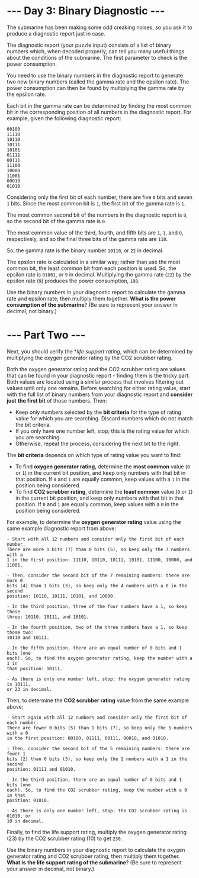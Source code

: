 # --- Day 3: Binary Diagnostic ---

The submarine has been making some odd creaking noises, so you ask it to
produce a diagnostic report just in case.

The diagnostic report (your puzzle input) consists of a list of binary numbers
which, when decoded properly, can tell you many useful things about the
conditions of the submarine. The first parameter to check is the power
consumption.

You need to use the binary numbers in the diagnostic report to generate two new
binary numbers (called the gamma rate and the epsilon rate). The power
consumption can then be found by multiplying the gamma rate by the epsilon
rate.

Each bit in the gamma rate can be determined by finding the most common bit in
the corresponding position of all numbers in the diagnostic report. For
example, given the following diagnostic report:

    00100
    11110
    10110
    10111
    10101
    01111
    00111
    11100
    10000
    11001
    00010
    01010

Considering only the first bit of each number, there are five `0` bits and seven
`1` bits. Since the most common bit is `1`, the first bit of the gamma rate is `1`.

The most common second bit of the numbers in the diagnostic report is `0`, so the
second bit of the gamma rate is `0`.

The most common value of the third, fourth, and fifth bits are `1`, `1`, and `0`,
respectively, and so the final three bits of the gamma rate are `110`.

So, the gamma rate is the binary number `10110`, or `22` in decimal.

The epsilon rate is calculated in a similar way; rather than use the most
common bit, the least common bit from each position is used. So, the epsilon
rate is `01001`, or `9` in decimal. Multiplying the gamma rate (`22`) by the epsilon
rate (`9`) produces the power consumption, `198`.

Use the binary numbers in your diagnostic report to calculate the gamma rate
and epsilon rate, then multiply them together. **What is the power consumption of**
**the submarine**? (Be sure to represent your answer in decimal, not binary.)


# --- Part Two ---

Next, you should verify the **life support rating*, which can be determined by
multiplying the oxygen generator rating by the CO2 scrubber rating.

Both the oxygen generator rating and the CO2 scrubber rating are values that
can be found in your diagnostic report - finding them is the tricky part. Both
values are located using a similar process that involves filtering out values
until only one remains. Before searching for either rating value, start with
the full list of binary numbers from your diagnostic report and **consider just**
**the first bit** of those numbers. Then:

- Keep only numbers selected by the **bit criteria** for the type of rating value for
 which you are searching. Discard numbers which do not match the bit criteria.
- If you only have one number left, stop; this is the rating value for which you
 are searching.
- Otherwise, repeat the process, considering the next bit to the
 right.
 
The **bit criteria** depends on which type of rating value you want to find:

- To find **oxygen generator rating**, determine the **most common** value (`0`
  or `1`) in the current bit position, and keep only numbers with that bit in
  that position. If `0` and `1` are equally common, keep values with a `1` in the
  position being considered.
- To find **CO2 scrubber rating**, determine the **least common** value (`0` or
  `1`) in the current bit position, and keep only numbers with that bit in that
  position. If `0` and `1` are equally common, keep values with a `0` in the position
  being considered.

For example, to determine the **oxygen generator rating** value using the same
example diagnostic report from above:

    - Start with all 12 numbers and consider only the first bit of each number.
    There are more 1 bits (7) than 0 bits (5), so keep only the 7 numbers with a
    1 in the first position: 11110, 10110, 10111, 10101, 11100, 10000, and 11001.

    - Then, consider the second bit of the 7 remaining numbers: there are more 0
    bits (4) than 1 bits (3), so keep only the 4 numbers with a 0 in the second
    position: 10110, 10111, 10101, and 10000.

    - In the third position, three of the four numbers have a 1, so keep those
    three: 10110, 10111, and 10101.

    - In the fourth position, two of the three numbers have a 1, so keep those two:
    10110 and 10111.

    - In the fifth position, there are an equal number of 0 bits and 1 bits (one
    each). So, to find the oxygen generator rating, keep the number with a 1 in
    that position: 10111.

    - As there is only one number left, stop; the oxygen generator rating is 10111,
    or 23 in decimal.

Then, to determine the **CO2 scrubber rating** value from the same example above:

    - Start again with all 12 numbers and consider only the first bit of each number.
    There are fewer 0 bits (5) than 1 bits (7), so keep only the 5 numbers with a 0
    in the first position: 00100, 01111, 00111, 00010, and 01010.

    - Then, consider the second bit of the 5 remaining numbers: there are fewer 1
    bits (2) than 0 bits (3), so keep only the 2 numbers with a 1 in the second
    position: 01111 and 01010.

    - In the third position, there are an equal number of 0 bits and 1 bits (one
    each). So, to find the CO2 scrubber rating, keep the number with a 0 in that
    position: 01010.

    - As there is only one number left, stop; the CO2 scrubber rating is 01010, or
    10 in decimal.

Finally, to find the life support rating, multiply the oxygen generator rating
(23) by the CO2 scrubber rating (10) to get `230`.

Use the binary numbers in your diagnostic report to calculate the oxygen
generator rating and CO2 scrubber rating, then multiply them together. **What is**
**the life support rating of the submarine**? (Be sure to represent your answer in
decimal, not binary.)
